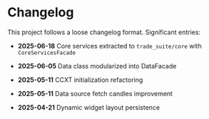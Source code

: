 # Changelog

This project follows a loose changelog format. Significant entries:

- **2025-06-18** Core services extracted to `trade_suite/core` with `CoreServicesFacade`
- **2025-06-05** Data class modularized into DataFacade

- **2025-05-11** CCXT initialization refactoring
- **2025-05-11** Data source fetch candles improvement
- **2025-04-21** Dynamic widget layout persistence
